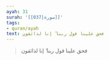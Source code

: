 ```yaml
---
ayah: 31
surah: '[[037|سورة]]'
tags:
- quran/ayah
text: فحق علينا قول ربنا ۖ إنا لذائقون
---
```

> فحق علينا قول ربنا ۖ إنا لذائقون

